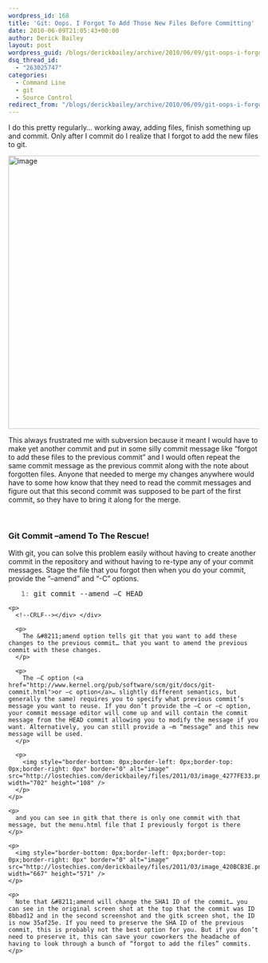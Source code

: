 ```yaml
---
wordpress_id: 168
title: 'Git: Oops. I Forgot To Add Those New Files Before Committing'
date: 2010-06-09T21:05:43+00:00
author: Derick Bailey
layout: post
wordpress_guid: /blogs/derickbailey/archive/2010/06/09/git-oops-i-forgot-to-add-those-new-files-before-committing.aspx
dsq_thread_id:
  - "263025747"
categories:
  - Command Line
  - git
  - Source Control
redirect_from: "/blogs/derickbailey/archive/2010/06/09/git-oops-i-forgot-to-add-those-new-files-before-committing.aspx/"
---
```

I do this pretty regularly… working away, adding files, finish something up and commit. Only after I commit do I realize that I forgot to add the new files to git. 

 <img style="border-bottom: 0px;border-left: 0px;border-top: 0px;border-right: 0px" border="0" alt="image" src="http://lostechies.com/derickbailey/files/2011/03/image_7D3FA709.png" width="702" height="547" />

This always frustrated me with subversion because it meant I would have to make yet another commit and put in some silly commit message like “forgot to add these files to the previous commit” and I would often repeat the same commit message as the previous commit along with the note about forgotten files. Anyone that needed to merge my changes anywhere would have to some how know that they need to read the commit messages and figure out that this second commit was supposed to be part of the first commit, so they have to bring it along for the merge.

&#160;

### Git Commit &#8211;amend To The Rescue!

With git, you can solve this problem easily without having to create another commit in the repository and without having to re-type any of your commit messages. Stage the file that you forgot then when you do your commit, provide the “&#8211;amend” and “-C” options. 

<div>
  <div>
    <pre><span style="color: #606060">   1:</span> git commit --amend –C HEAD</pre>
    
    <p>
      <!--CRLF--></div> </div> 
      
      <p>
        The &#8211;amend option tells git that you want to add these changes to the previous commit… that you want to amend the previous commit with these changes.
      </p>
      
      <p>
        The –C option (<a href="http://www.kernel.org/pub/software/scm/git/docs/git-commit.html">or –c option</a>… slightly different semantics, but generally the same) requires you to specify what previous commit’s message you want to reuse. If you don’t provide the –C or –c option, your commit message editor will come up and will contain the commit message from the HEAD commit allowing you to modify the message if you want. Alternatively, you can still provide a –m “message” and this new message will be used.
      </p>
      
      <p>
        <img style="border-bottom: 0px;border-left: 0px;border-top: 0px;border-right: 0px" border="0" alt="image" src="http://lostechies.com/derickbailey/files/2011/03/image_4277FE33.png" width="702" height="108" />
      </p>
    </p>
    
    <p>
      and you can see in gitk that there is only one commit with that message, but the menu.html file that I previously forgot is there
    </p>
    
    <p>
      <img style="border-bottom: 0px;border-left: 0px;border-top: 0px;border-right: 0px" border="0" alt="image" src="http://lostechies.com/derickbailey/files/2011/03/image_420BCB3E.png" width="667" height="571" />
    </p>
    
    <p>
      Note that &#8211;amend will change the SHA1 ID of the commit… you can see in the original screen shot at the top that the commit was ID 8bbad12 and in the second screenshot and the gitk screen shot, the ID is now 35af25e. If you need to preserve the SHA ID of the previous commit, this is probably not the best option for you. But if you don’t need to preserve it, this can save your coworkers the headache of having to look through a bunch of “forgot to add the files” commits.
    </p>